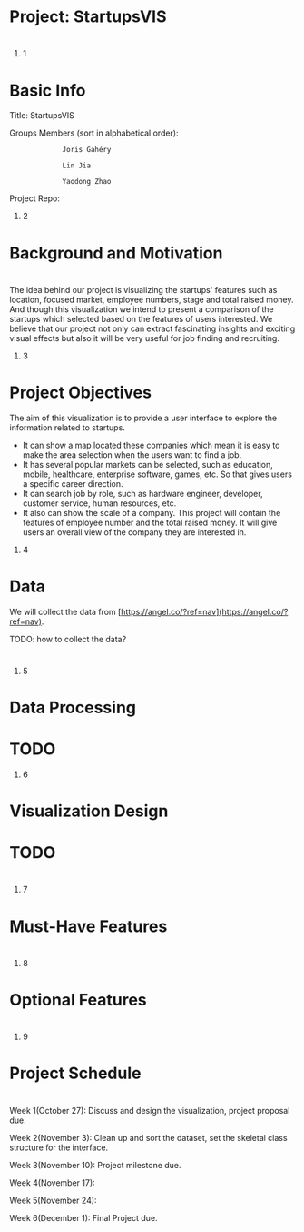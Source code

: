 # Project: StartupsVIS

#

1. 1
# Basic Info


Title:   StartupsVIS

Groups Members (sort in alphabetical order):

                 Joris Gahéry

                 Lin Jia

                 Yaodong Zhao

Project Repo:

1. 2
# Background and Motivation


#

The idea behind our project is visualizing the startups&#39; features such as location, focused market, employee numbers, stage and total raised money. And though this visualization we intend to present a comparison of the startups which selected based on the features of users interested.  We believe that our project not only can extract fascinating insights and exciting visual effects but also it will be very useful for job finding and recruiting.

1. 3
# Project Objectives


The aim of this visualization is to provide a user interface to explore the information related to startups.

- It can show a map located these companies which mean it is easy to make the area selection when the users want to find a job.
- It has several popular markets can be selected, such as education, mobile, healthcare, enterprise software, games, etc. So that gives users a specific career direction.
- It can search job by role, such as hardware engineer, developer, customer service, human resources, etc.
- It also can show the scale of a company. This project will contain the features of employee number and the total raised money. It will give users an overall view of the company they are interested in.

1. 4
# Data


We will collect the data from [https://angel.co/?ref=nav](https://angel.co/?ref=nav).

TODO: how to collect the data?

#

1. 5
# Data Processing

# TODO


1. 6
# Visualization Design

# TODO


#

1. 7
# Must-Have Features


#

1. 8
# Optional Features


#

1. 9
# Project Schedule


#

Week 1(October 27):  Discuss and design the visualization, project proposal due.

Week 2(November 3): Clean up and sort the dataset, set the skeletal class structure for the interface.

Week 3(November 10): Project milestone due.

Week 4(November 17):

Week 5(November 24):

Week 6(December 1): Final Project due.

#
